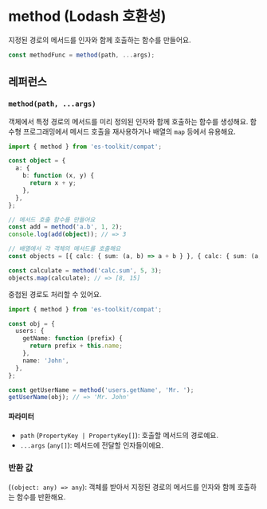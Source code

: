 # method (Lodash 호환성)

지정된 경로의 메서드를 인자와 함께 호출하는 함수를 만들어요.

```typescript
const methodFunc = method(path, ...args);
```

## 레퍼런스

### `method(path, ...args)`

객체에서 특정 경로의 메서드를 미리 정의된 인자와 함께 호출하는 함수를 생성해요. 함수형 프로그래밍에서 메서드 호출을 재사용하거나 배열의 `map` 등에서 유용해요.

```typescript
import { method } from 'es-toolkit/compat';

const object = {
  a: {
    b: function (x, y) {
      return x + y;
    },
  },
};

// 메서드 호출 함수를 만들어요
const add = method('a.b', 1, 2);
console.log(add(object)); // => 3

// 배열에서 각 객체의 메서드를 호출해요
const objects = [{ calc: { sum: (a, b) => a + b } }, { calc: { sum: (a, b) => a * b } }];

const calculate = method('calc.sum', 5, 3);
objects.map(calculate); // => [8, 15]
```

중첩된 경로도 처리할 수 있어요.

```typescript
import { method } from 'es-toolkit/compat';

const obj = {
  users: {
    getName: function (prefix) {
      return prefix + this.name;
    },
    name: 'John',
  },
};

const getUserName = method('users.getName', 'Mr. ');
getUserName(obj); // => 'Mr. John'
```

#### 파라미터

- `path` (`PropertyKey | PropertyKey[]`): 호출할 메서드의 경로예요.
- `...args` (`any[]`): 메서드에 전달할 인자들이에요.

### 반환 값

(`(object: any) => any`): 객체를 받아서 지정된 경로의 메서드를 인자와 함께 호출하는 함수를 반환해요.
